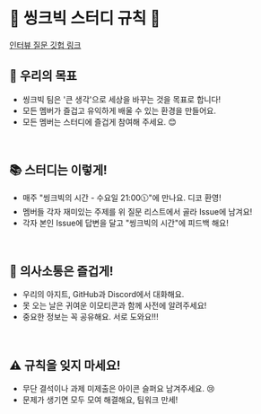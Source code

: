 
# 🌟 씽크빅 스터디 규칙 🌟
[인터뷰 질문 깃헙 링크](https://github.com/JeaSungLEE/iOSInterviewquestions)


## 🚀 우리의 목표
- 씽크빅 팀은 '큰 생각'으로 세상을 바꾸는 것을 목표로 합니다!
- 모든 멤버가 즐겁고 유익하게 배울 수 있는 환경을 만들어요.
- 모든 멤버는 스터디에 즐겁게 참여해 주세요. 😊
  
<br>

## 📚 스터디는 이렇게!
- 매주 "씽크빅의 시간 - 수요일 21:00🕦"에 만나요. 디코 환영!
- 멤버들 각자 재미있는 주제를 위 질문 리스트에서 골라 Issue에 남겨요!
- 각자 본인 Issue에 답변을 달고 "씽크빅의 시간"에 피드백 해요!
<br>

## 💬 의사소통은 즐겁게!
- 우리의 아지트, GitHub과 Discord에서 대화해요.
- 못 오는 날은 귀여운 이모티콘과 함께 사전에 알려주세요! 
- 중요한 정보는 꼭 공유해요. 서로 도와요!!!
<br>

## ⚠️ 규칙을 잊지 마세요!
- 무단 결석이나 과제 미제출은 아이콘 슬퍼요 남겨주세요. 😢
- 문제가 생기면 모두 모여 해결해요, 팀워크 만세!
